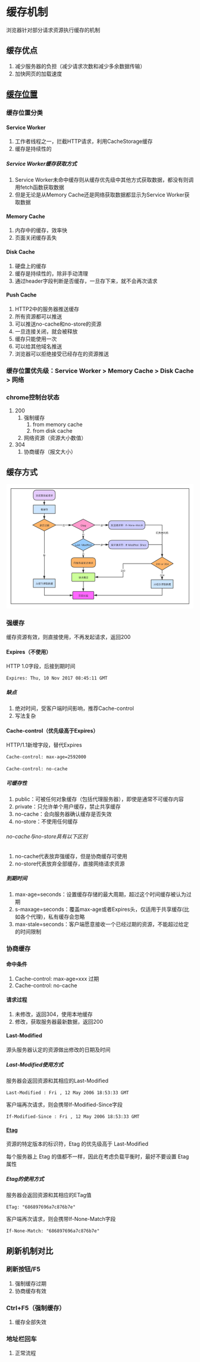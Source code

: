 # 缓存机制

浏览器针对部分请求资源执行缓存的机制

## 缓存优点

1. 减少服务器的负担（减少请求次数和减少多余数据传输）
2. 加快网页的加载速度

## [缓存位置](https://blog.csdn.net/zhaowanwan/article/details/111181013)

### 缓存位置分类

#### Service Worker

1. 工作者线程之一，拦截HTTP请求，利用CacheStorage缓存
2. 缓存是持续性的

##### Service Worker缓存获取方式

1. Service Worker未命中缓存则从缓存优先级中其他方式获取数据，都没有则调用fetch函数获取数据
2. 但是无论是从Memory Cache还是网络获取数据都显示为Service Worker获取数据

#### Memory Cache

1. 内存中的缓存，效率快
2. 页面关闭缓存丢失

#### Disk Cache

1. 硬盘上的缓存
2. 缓存是持续性的，除非手动清理
3. 通过header字段判断是否缓存，一旦存下来，就不会再次请求

#### Push Cache

1. HTTP2中的服务器推送缓存
2. 所有资源都可以推送
3. 可以推送no-cache和no-store的资源
4. 一旦连接关闭，就会被释放
5. 缓存只能使用一次
6. 可以给其他域名推送
7. 浏览器可以拒绝接受已经存在的资源推送

### 缓存位置优先级：Service Worker > Memory Cache > Disk Cache > 网络

### chrome控制台状态

1. 200
   1. 强制缓存
      1. from memory cache
      2. from disk cache
   2. 网络资源（资源大小数值）
2. 304
   1. 协商缓存（报文大小）

## 缓存方式

![缓存判断流程](assets/07-缓存判断流程.png)

### 强缓存

缓存资源有效，则直接使用，不再发起请求，返回200

#### Expires（不使用）

HTTP 1.0字段，后接到期时间

```
Expires: Thu, 10 Nov 2017 08:45:11 GMT
```

##### 缺点

1. 绝对时间，受客户端时间影响，推荐Cache-control
2. 写法复杂

#### Cache-control（优先级高于Expires）

HTTP/1.1新增字段，替代Expires

```
Cache-control: max-age=2592000

Cache-control: no-cache
```

##### 可缓存性

1. public：可被任何对象缓存（包括代理服务器），即使是通常不可缓存内容
2. private：只允许单个用户缓存，禁止共享缓存
3. no-cache：会向服务器确认缓存是否失效
4. no-store：不使用任何缓存

###### no-cache与no-store具有以下区别

1. no-cache代表放弃强缓存，但是协商缓存可使用
2. no-store代表放弃全部缓存，直接网络请求资源

##### 到期时间

1. max-age=seconds：设置缓存存储的最大周期，超过这个时间缓存被认为过期
2. s-maxage=seconds：覆盖max-age或者Expires头，仅适用于共享缓存(比如各个代理)，私有缓存会忽略
3. max-stale=seconds：客户端愿意接收一个已经过期的资源，不能超过给定的时间限制

### 协商缓存

#### 命中条件

1. Cache-control: max-age=xxx 过期
2. Cache-control: no-cache

#### 请求过程

1. 未修改，返回304，使用本地缓存
2. 修改，获取服务器最新数据，返回200

#### Last-Modified

源头服务器认定的资源做出修改的日期及时间

##### Last-Modified使用方式

服务器会返回资源和其相应的Last-Modified

```
Last-Modified : Fri , 12 May 2006 18:53:33 GMT
```

客户端再次请求，则会携带If-Modified-Since字段

```
If-Modified-Since : Fri , 12 May 2006 18:53:33 GMT
```

#### [Etag](https://developer.mozilla.org/zh-CN/docs/Web/HTTP/Headers/ETag)

资源的特定版本的标识符，Etag 的优先级高于 Last-Modified

每个服务器上 Etag 的值都不一样，因此在考虑负载平衡时，最好不要设置 Etag 属性

##### Etag的使用方式

服务器会返回资源和其相应的ETag值

```
ETag: "686897696a7c876b7e"
```

客户端再次请求，则会携带If-None-Match字段

```
If-None-Match: "686897696a7c876b7e"
```

## 刷新机制对比

### 刷新按钮/F5

1. 强制缓存过期
2. 协商缓存有效

### Ctrl+F5（强制缓存）

1. 缓存全部失效

### 地址栏回车

1. 正常流程
